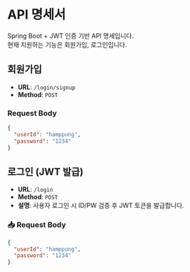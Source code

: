 # API 명세서

Spring Boot + JWT 인증 기반 API 명세입니다.  
현재 지원하는 기능은 회원가입, 로그인입니다.

## 회원가입
- **URL**: `/login/signup`  
- **Method**: `POST`  

### Request Body
```json
{
  "userId": "hamppung",
  "password": "1234"
}
```

## 로그인 (JWT 발급)
- **URL**: `/login`
- **Method**: `POST`
- **설명**: 사용자 로그인 시 ID/PW 검증 후 JWT 토큰을 발급합니다.

### 📥 Request Body
```json
{
  "userId": "hamppung",
  "password": "1234"
}
```
